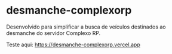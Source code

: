 # desmanche-complexorp

Desenvolvido para simplificar a busca de veículos destinados ao desmanche do servidor Complexo RP.

Teste aqui: https://desmanche-complexorp.vercel.app
